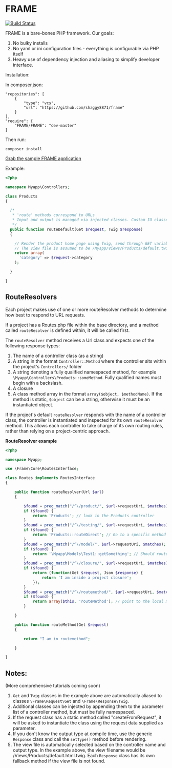 FRAME
=====

[![Build Status](https://travis-ci.org/shaggy8871/frame.svg?branch=master)](https://travis-ci.org/shaggy8871/frame)

FRAME is a bare-bones PHP framework. Our goals:

1. No bulky installs
2. No yaml or ini configuration files - everything is configurable via PHP itself
3. Heavy use of dependency injection and aliasing to simplify developer interface.

Installation:

In composer.json:
```
"repositories": [
    {
        "type": "vcs",
        "url": "https://github.com/shaggy8871/frame"
    }
],
"require": {
    "FRAME/FRAME": "dev-master"
}
```

Then run:
```
composer install
```

[Grab the sample FRAME application](https://github.com/shaggy8871/FRAME-sample-app)

Example:

```php
<?php

namespace Myapp\Controllers;

class Products
{

  /*
   * 'route' methods correspond to URLs
   * Input and output is managed via injected classes. Custom IO classes can be written.
   */
  public function routeDefault(Get $request, Twig $response)
  {

    // Render the product home page using Twig, send through GET variable 'category'
    // The view file is assumed to be /Myapp/Views/Products/default.twig.html
    return array(
      'category' => $request->category
    );

  }

}
```

## RouteResolvers

Each project makes use of one or more routeResolver methods to determine how best to respond to URL requests.

If a project has a Routes.php file within the base directory, and a method called `routeResolver` is defined within, it will be called first.

The `routeResolver` method receives a Url class and expects one of the following response types:

1. The name of a controller class (as a string)
2. A string in the format `Controller::Method` where the controller sits within the project's `Controllers/` folder
3. A string denoting a fully qualified namespaced method, for example `\Myapp\Controllers\Products::someMethod`. Fully qualified names must begin with a backslash.
4. A closure
5. A class method array in the format `array($object, $methodName)`. If the method is static, `$object` can be a string, otherwise it must be an instantiated object.

If the project's default `routeResolver` responds with the name of a controller class, the controller is instantiated and inspected for its own `routeResolver` method. This allows each controller to take charge of its own routing rules, rather than relying on a project-centric approach.

**RouteResolver example**
```php
<?php

namespace Myapp;

use \Frame\Core\RoutesInterface;

class Routes implements RoutesInterface
{

    public function routeResolver(Url $url)
    {

        $found = preg_match("/^\/product/", $url->requestUri, $matches);
        if ($found) {
            return 'Products'; // look in the Products controller
        }
        $found = preg_match("/^\/testing/", $url->requestUri, $matches);
        if ($found) {
            return 'Products::routeDirect'; // Go to a specific method
        }
        $found = preg_match("/^\/model/", $url->requestUri, $matches);
        if ($found) {
            return '\Myapp\Models\Test1::getSomething'; // Should route to a model class instead
        }
        $found = preg_match("/^\/closure/", $url->requestUri, $matches);
        if ($found) {
            return (function(Get $request, Json $response) {
                return 'I am inside a project closure';
            });
        }
        $found = preg_match("/^\/routemethod/", $url->requestUri, $matches);
        if ($found) {
            return array($this, 'routeMethod'); // point to the local method
        }

    }

    public function routeMethod(Get $request)
    {

        return "I am in routemethod";

    }

}
```

## Notes:
(More comprehensive tutorials coming soon)

1. `Get` and `Twig` classes in the example above are automatically aliased to classes `\Frame\Request\Get` and `\Frame\Response\Twig`.
2. Additional classes can be injected by appending them to the parameter list of a controller method, but must be fully namespaced.
3. If the request class has a static method called "createFromRequest", it will be
asked to instantiate the class using the request data supplied as parameter.
4. If you don't know the output type at compile time, use the generic `Response` class and call the `setType()` method before rendering.
5. The view file is automatically selected based on the controller name and output type. In the example above, the view filename would be /Views/Products/default.html.twig. Each `Response` class has its own fallback method if the view file is not found.
